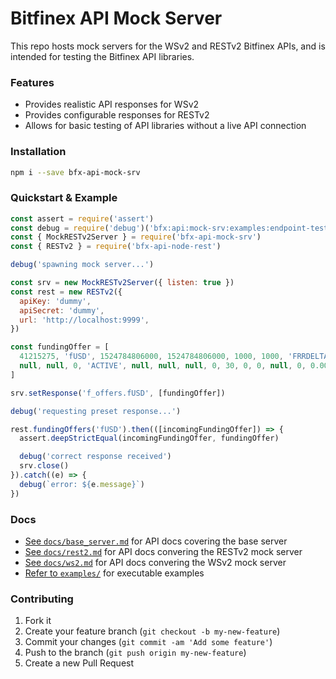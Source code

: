 # Bitfinex API Mock Server

This repo hosts mock servers for the WSv2 and RESTv2 Bitfinex APIs, and is intended for testing the Bitfinex API libraries.

### Features

* Provides realistic API responses for WSv2
* Provides configurable responses for RESTv2
* Allows for basic testing of API libraries without a live API connection

### Installation

```bash
npm i --save bfx-api-mock-srv
```

### Quickstart & Example
```js
const assert = require('assert')
const debug = require('debug')('bfx:api:mock-srv:examples:endpoint-test')
const { MockRESTv2Server } = require('bfx-api-mock-srv')
const { RESTv2 } = require('bfx-api-node-rest')

debug('spawning mock server...')

const srv = new MockRESTv2Server({ listen: true })
const rest = new RESTv2({
  apiKey: 'dummy',
  apiSecret: 'dummy',
  url: 'http://localhost:9999',
})

const fundingOffer = [
  41215275, 'fUSD', 1524784806000, 1524784806000, 1000, 1000, 'FRRDELTAVAR',
  null, null, 0, 'ACTIVE', null, null, null, 0, 30, 0, 0, null, 0, 0.00207328
]

srv.setResponse('f_offers.fUSD', [fundingOffer])

debug('requesting preset response...')

rest.fundingOffers('fUSD').then(([incomingFundingOffer]) => {
  assert.deepStrictEqual(incomingFundingOffer, fundingOffer)

  debug('correct response received')
  srv.close()
}).catch((e) => {
  debug(`error: ${e.message}`)
})
```

### Docs

* [See `docs/base_server.md`](/docs/base_server.md) for API docs covering the base server
* [See `docs/rest2.md`](/docs/rest2.md) for API docs convering the RESTv2 mock server
* [See `docs/ws2.md`](/docs/ws2.md) for API docs convering the WSv2 mock server
* [Refer to `examples/`](/examples) for executable examples

### Contributing

1. Fork it
2. Create your feature branch (`git checkout -b my-new-feature`)
3. Commit your changes (`git commit -am 'Add some feature'`)
4. Push to the branch (`git push origin my-new-feature`)
5. Create a new Pull Request
